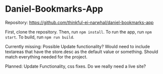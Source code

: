 # Daniel-Bookmarks-App

Repository: https://github.com/thinkful-ei-narwhal/daniel-bookmarks-app

First, clone the repository.  Then, run `npm install`.
To run the app, run `npm start`.
To build, run `npm run build`.

Currently missing: Possible Update functionality?  Would need to include textareas that have the store.desc as the default value or something.  Should match everything needed for the project.

Planned: Update Functionality, css fixes.  Do we really need a live site?
